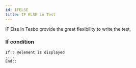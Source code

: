 ```yaml
---
id: IFELSE
title: IF ELSE in Test
---
```


IF Else in Tesbo provide the great flexibility to write the test, 

### If condition

```
If:: @element is displayed
....
End::
```